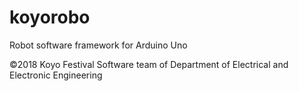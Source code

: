 # koyorobo
Robot software framework for Arduino Uno

©2018 Koyo Festival Software team of Department of Electrical and Electronic Engineering
